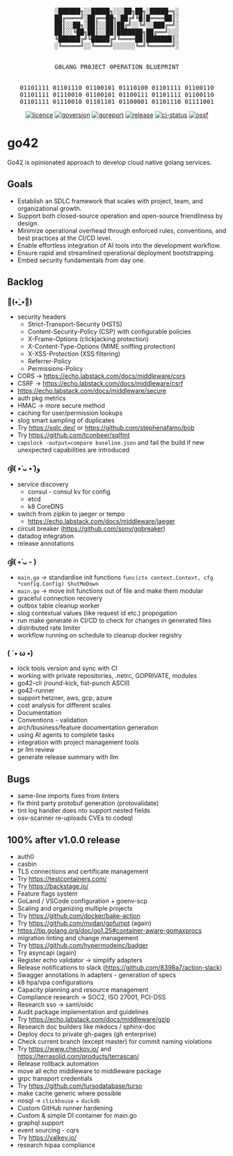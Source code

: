 <!-- markdownlint-disable MD013 MD033 MD041 -->
<div align="center"><pre>
░██████╗░░█████╗░░░██╗██╗░█████═╗░
██╔════╝░██╔══██╗░██╔╝╚█║█════██║░
██║░░██╗░██║░░██║██╔╝░░╚╝░░███╔═╝░
██║░░╚██╗██║░░██║███████╗██╔══╝░░░
╚██████╔╝╚█████╔╝╚════██║███████║░
░╚═════╝░░╚════╝░░░░░░╚═╝╚══════╝░
<br>
G0LANG PR0JECT 0PERATION BLUEPRINT
<br>
01101111 01101110 01100101 01110100 01101111 01100110
01101111 01110010 01100101 01100111 01101111 01100110
01101111 01110010 01101101 01100001 01101110 01111001
</pre></div>
<p align="center">
<a href="https://opensource.org/licenses/MIT"><img src="https://img.shields.io/badge/License-MIT-yellow.svg" alt="licence"></a>
<a href="https://golang.org/"><img src="https://img.shields.io/badge/Go-1.24.4-00ADD8?style=flat&logo=go" alt="goversion"></a>
<a href="https://goreportcard.com/report/github.com/hasansino/go42"><img src="https://goreportcard.com/badge/github.com/hasansino/go42" alt="goreport"></a>
<a href="https://github.com/hasansino/go42/releases"><img src="https://img.shields.io/github/v/release/hasansino/go42" alt="release"></a>
<a href="https://github.com/hasansino/go42/actions/workflows/100-unified-workflow.yaml"><img src="https://github.com/hasansino/go42/actions/workflows/100-unified-workflow.yaml/badge.svg" alt="ci-status"></a>
<a href="https://scorecard.dev/viewer/?uri=github.com/hasansino/go42"><img src="https://img.shields.io/ossf-scorecard/github.com/hasansino/go42?label=openssf+scorecard&style=flat" alt="ossf"></a>
</p>
<!-- markdownlint-enable MD013 MD033 MD041 -->

# go42

Go42 is opinionated approach to develop cloud native golang services.

## Goals

- Establish an SDLC framework that scales with project, team, and organizational growth.
- Support both closed-source operation and open-source friendliness by design.
- Minimize operational overhead through enforced rules, conventions, and best practices at the CI/CD level.
- Enable effortless integration of AI tools into the development workflow.
- Ensure rapid and streamlined operational deployment bootstrapping.
- Embed security fundamentals from day one.

## Backlog

### 💪(•̀_•́💪)

- security headers
  - Strict-Transport-Security (HSTS)
  - Content-Security-Policy (CSP) with configurable policies
  - X-Frame-Options (clickjacking protection)
  - X-Content-Type-Options (MIME sniffing protection)
  - X-XSS-Protection (XSS filtering)
  - Referrer-Policy
  - Permissions-Policy
- CORS -> https://echo.labstack.com/docs/middleware/cors
- CSRF -> https://echo.labstack.com/docs/middleware/csrf
- https://echo.labstack.com/docs/middleware/secure
- auth pkg metrics
- HMAC -> more secure method
- caching for user/permission lookups
- slog smart sampling of duplicates
- Try https://sqlc.dev/ or https://github.com/stephenafamo/bob
- Try https://github.com/tconbeer/sqlfmt
- `capslock -output=compare baseline.json` and fail the build if new unexpected capabilities are introduced

### ദ്ദി( •̀ ᴗ •́ )و

- service discovery
  - consul - consul kv for config
  - etcd
  - k8 CoreDNS
- switch from zipkin to jaeger or tempo
  - https://echo.labstack.com/docs/middleware/jaeger
- circuit breaker (https://github.com/sony/gobreaker)
- datadog integration
- release annotations

### ദ്ദി( •̀ ᴗ - )

- `main.go` -> standardise init functions `func(ctx context.Context, cfg *config.Config) ShutMeDown`
- `main.go` -> move init functions out of file and make them modular
- graceful connection recovery
- outbox table cleanup worker
- slog contextual values (like request id etc.) propogation
- run make generate in CI/CD to check for changes in generated files
- distributed rate limiter
- workflow running on schedule to cleanup docker registry

### ( ´• ω •)

- lock tools version and sync with CI
- working with private repositories, .netrc, GOPRIVATE, modules
- go42-cli (round-kick, fist-punch ASCII)
- go42-runner
- support hetzner, aws, gcp, azure
- cost analysis for different scales
- Documentation
- Conventions - validation
- arch/business/feature documentation generation
- using AI agents to complete tasks
- integration with project management tools
- pr llm review
- generate release summary with llm

## Bugs

- same-line imports fixes from linters
- fix third party protobuf generation (protovalidate)
- tint log handler does nto support nested fields
- osv-scanner re-uploads CVEs to codeql

## 100% after v1.0.0 release

- auth0
- casbin
- TLS connections and certificate management
- Try https://testcontainers.com/
- Try https://backstage.io/
- Feature flags system
- GoLand / VSCode configuration + goenv-scp
- Scaling and organizing multiple projects
- Try https://github.com/docker/bake-action
- Try https://github.com/mvdan/gofumpt (again)
- https://tip.golang.org/doc/go1.25#container-aware-gomaxprocs
- migration linting and change management
- Try https://github.com/hypermodeinc/badger
- Try asyncapi (again)
- Register echo validator -> simplify adapters
- Release notifications to slack (https://github.com/8398a7/action-slack)
- Swagger annotations in adapters - generation of specs
- k8 hpa/vpa configurations
- Capacity planning and resource management
- Compliance research -> SOC2, ISO 27001, PCI-DSS
- Research sso -> saml/oidc
- Audit package implementation and guidelines
- Try https://echo.labstack.com/docs/middleware/gzip
- Research doc builders like mkdocs / sphinx-doc
- Deploy docs to private gh-pages (gh enterprise)
- Check current branch (except master) for commit naming violations
- Try https://www.checkov.io/ and https://terrasolid.com/products/terrascan/
- Release rollback automation
- move all echo middleware to middleware package
- grpc transport credentials
- Try https://github.com/tursodatabase/turso
- make cache generic where possible
- nosql -> `clickhouse` + `duckdb`
- Custom GitHub runner hardening
- Custom & simple DI container for main.go
- graphql support
- event sourcing - cqrs
- Try https://valkey.io/
- research hipaa compliance
